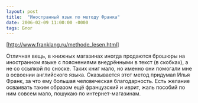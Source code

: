 ```yaml
---
layout: post
title:  "Иностранный язык по методу Франка"
date: 2006-02-09 11:00:00 -0000
tags: Блог
---
```


[http://www.franklang.ru/methode_lesen.html]

Отличная вещь, в книжных магазинах иногда продаются брошюры на иностранном языке с пояснениями внедрёнными в текст (в скобках), а не со ссылкой по сноске. Таких книг мало, но именно они помогали мне в освоении английского языка. Оказывается этот метод придумал Илья Франк, за что ему большая человеческая благодарность. Есть желание осваивать таким образом ещё французский и иврит, жаль пособий по ним совсем мало, пошукаю по интернет-магазинам.